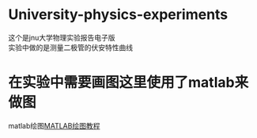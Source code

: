 #  University-physics-experiments
这个是jnu大学物理实验报告电子版<br>
实验中做的是测量二极管的伏安特性曲线<br>
# 在实验中需要画图这里使用了matlab来做图
matlab绘图[MATLAB绘图教程](https://zhuanlan.zhihu.com/p/270418437)
